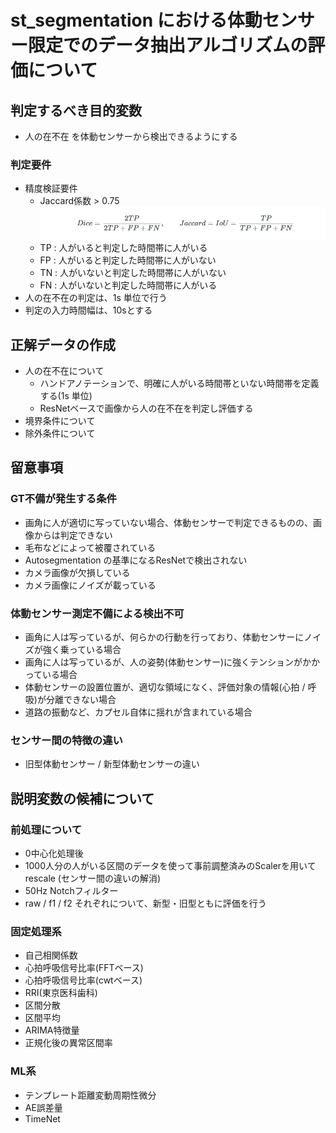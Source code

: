 # st_segmentation における体動センサー限定でのデータ抽出アルゴリズムの評価について
## 判定するべき目的変数
- 人の在不在 を体動センサーから検出できるようにする

### 判定要件
- 精度検証要件
    - Jaccard係数 > 0.75
![DiceAnd Jaccard](statics/image.png)
    - TP : 人がいると判定した時間帯に人がいる
    - FP : 人がいると判定した時間帯に人がいない
    - TN : 人がいないと判定した時間帯に人がいない
    - FN : 人がいないと判定した時間帯に人がいる
- 人の在不在の判定は、1s 単位で行う
- 判定の入力時間幅は、10sとする

## 正解データの作成
- 人の在不在について
    - ハンドアノテーションで、明確に人がいる時間帯といない時間帯を定義する(1s 単位)
    - ResNetベースで画像から人の在不在を判定し評価する
- 境界条件について
- 除外条件について

## 留意事項
### GT不備が発生する条件
- 画角に人が適切に写っていない場合、体動センサーで判定できるものの、画像からは判定できない
- 毛布などによって被覆されている
- Autosegmentation の基準になるResNetで検出されない
- カメラ画像が欠損している
- カメラ画像にノイズが載っている

### 体動センサー測定不備による検出不可
- 画角に人は写っているが、何らかの行動を行っており、体動センサーにノイズが強く乗っている場合
- 画角に人は写っているが、人の姿勢(体動センサー)に強くテンションがかかっている場合
- 体動センサーの設置位置が、適切な領域になく、評価対象の情報(心拍 / 呼吸)が分離できない場合
- 道路の振動など、カプセル自体に揺れが含まれている場合

### センサー間の特徴の違い
- 旧型体動センサー / 新型体動センサーの違い

## 説明変数の候補について
### 前処理について
- 0中心化処理後
- 1000人分の人がいる区間のデータを使って事前調整済みのScalerを用いてrescale (センサー間の違いの解消)
- 50Hz Notchフィルター
- raw / f1 / f2 それぞれについて、新型・旧型ともに評価を行う

### 固定処理系
- 自己相関係数
- 心拍呼吸信号比率(FFTベース)
- 心拍呼吸信号比率(cwtベース)
- RRI(東京医科歯科)
- 区間分散
- 区間平均
- ARIMA特徴量
- 正規化後の異常区間率

### ML系
- テンプレート距離変動周期性微分
- AE誤差量
- TimeNet

